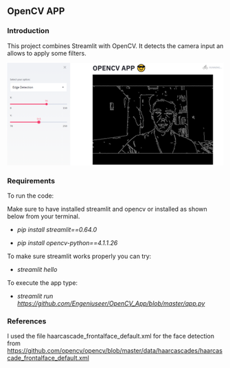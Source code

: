 ## OpenCV APP

### Introduction

This project combines Streamlit with OpenCV. It detects the camera input an allows to apply some filters.

![Edge Detection](images/EdgeDetection.PNG)

### Requirements

To run the code:

Make sure to have installed streamlit and opencv or installed as shown below from your terminal.

* *pip install streamlit==0.64.0* 

* *pip install opencv-python==4.1.1.26*


To make sure streamlit works properly you can try:

* *streamlit hello*
  
To execute the app type:

* *streamlit run https://github.com/Engeniuseer/OpenCV_App/blob/master/app.py*

### References

I used the file haarcascade_frontalface_default.xml for the face detection from https://github.com/opencv/opencv/blob/master/data/haarcascades/haarcascade_frontalface_default.xml

